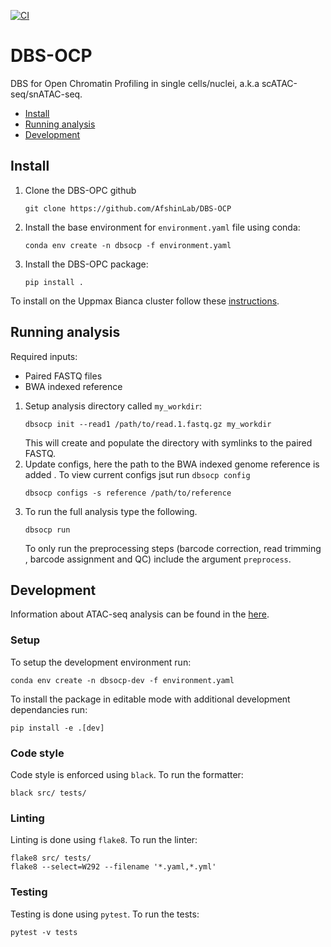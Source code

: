 [![CI](https://github.com/AfshinLab/DBS-OCP/workflows/CI/badge.svg?branch=main)](https://github.com/AfshinLab/DBS-OCP/actions?query=branch%3Amain)

# DBS-OCP
DBS for Open Chromatin Profiling in single cells/nuclei, a.k.a scATAC-seq/snATAC-seq.

- [Install](#install)
- [Running analysis](#running-analysis)
- [Development](#development)

## Install

1. Clone the DBS-OPC github
    ```
    git clone https://github.com/AfshinLab/DBS-OCP 
    ```

2. Install the base environment for `environment.yaml` file using conda:
    ```
    conda env create -n dbsocp -f environment.yaml 
    ```

3. Install the DBS-OPC package:
    ```
    pip install . 
    ```
 
To install on the Uppmax Bianca cluster follow these [instructions](doc/bianca_install.rst).
     

## Running analysis

Required inputs:
- Paired FASTQ files
- BWA indexed reference 

1. Setup analysis directory called `my_workdir`:
    ```
    dbsocp init --read1 /path/to/read.1.fastq.gz my_workdir 
    ```
   This will create and populate the directory with symlinks to the paired
    FASTQ. 
2. Update configs, here the path to the BWA indexed genome reference is added
. To view current configs jsut run `dbsocp config` 
    ```
    dbsocp configs -s reference /path/to/reference
    ```
3. To run the full analysis type the following.  
    ```
    dbsocp run
    ```
   To only run the preprocessing steps (barcode correction, read trimming
   , barcode assignment and QC) include the argument `preprocess`. 


## Development

Information about ATAC-seq analysis can be found in the [here](doc/knowledge.md).

### Setup

To setup the development environment run:
```
conda env create -n dbsocp-dev -f environment.yaml
```

To install the package in editable mode with additional development dependancies run:
```
pip install -e .[dev]
```

### Code style

Code style is enforced using `black`. To run the formatter:
```
black src/ tests/
```

### Linting

Linting is done using `flake8`. To run the linter:
```
flake8 src/ tests/
flake8 --select=W292 --filename '*.yaml,*.yml'
```

### Testing

Testing is done using `pytest`. To run the tests:
```
pytest -v tests
```
